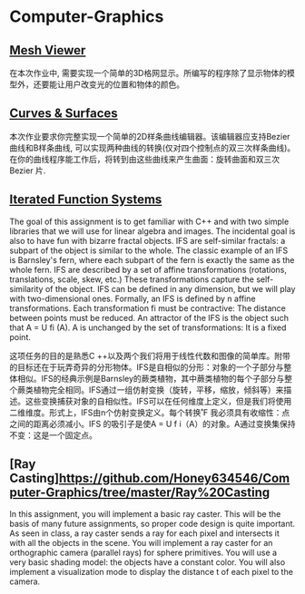 # Computer-Graphics

## [Mesh Viewer](https://github.com/Honey634546/Computer-Graphics/tree/master/Mesh%20Viewer)

在本次作业中, 需要实现一个简单的3D格网显示。所编写的程序除了显示物体的模型外，还要能让用户改变光的位置和物体的颜色。

## [Curves & Surfaces](https://github.com/Honey634546/Computer-Graphics/tree/master/Curves%20%26%20Surfaces)

本次作业要求你完整实现一个简单的2D样条曲线编辑器。该编辑器应支持Bezier曲线和B样条曲线, 可以实现两种曲线的转换(仅对四个控制点的双三次样条曲线)。在你的曲线程序能工作后，将转到由这些曲线来产生曲面：旋转曲面和双三次Bezier 片.

## [Iterated Function Systems](https://github.com/Honey634546/Computer-Graphics/tree/master/Iterated%20Function%20Systems)

The goal of this assignment is to get familiar with C++ and with two simple libraries that we will use for linear algebra and images. The incidental goal is also to have fun with bizarre fractal objects. IFS are self-similar fractals: a subpart of the object is similar to the whole. The classic example of an IFS is Barnsley's fern, where each subpart of the fern is exactly the same as the whole fern. IFS are described by a set of affine transformations (rotations, translations, scale, skew, etc.) These transformations capture the self-similarity of the object. IFS can be defined in any dimension, but we will play with two-dimensional ones. Formally, an IFS is defined by n affine transformations. Each transformation fi must be contractive: The distance between points must be reduced. An attractor of the IFS is the object such that A = U fi (A). A is unchanged by the set of transformations: It is a fixed point.

这项任务的目的是熟悉C ++以及两个我们将用于线性代数和图像的简单库。附带的目标还在于玩弄奇异的分形物体。IFS是自相似的分形：对象的一个​​子部分与整体相似。IFS的经典示例是Barnsley的蕨类植物，其中蕨类植物的每个子部分与整个蕨类植物完全相同。IFS通过一组仿射变换（旋转，平移，缩放，倾斜等）来描述。这些变换捕获对象的自相似性。IFS可以在任何维度上定义，但是我们将使用二维维度。形式上，IFS由n个仿射变换定义。每个转换˚F 我必须具有收缩性：点之间的距离必须减小。IFS 的吸引子是使A = U f i（A）的对象。A通过变换集保持不变：这是一个固定点。

## [Ray Casting]https://github.com/Honey634546/Computer-Graphics/tree/master/Ray%20Casting

In this assignment, you will implement a basic ray caster. This will be the basis of many future assignments, so proper code design is quite important. As seen in class, a ray caster sends a ray for each pixel and intersects it with all the objects in the scene. You will implement a ray caster for an orthographic camera (parallel rays) for sphere primitives. You will use a very basic shading model: the objects have a constant color. You will also implement a visualization mode to display the distance t of each pixel to the camera.
